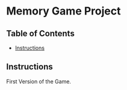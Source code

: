 # Memory Game Project

## Table of Contents

* [Instructions](#instructions)

## Instructions

First Version of the Game.